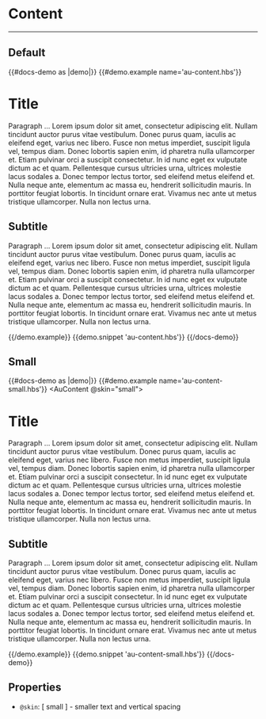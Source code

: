 # Content

---

## Default

{{#docs-demo as |demo|}}
  {{#demo.example name='au-content.hbs'}}
    <AuContent>
      <h1>
        Title
      </h1>
      <p>
        Paragraph ... Lorem ipsum dolor sit amet, consectetur adipiscing elit. Nullam tincidunt auctor purus vitae vestibulum. Donec purus quam, iaculis ac eleifend eget, varius nec libero. Fusce non metus imperdiet, suscipit ligula vel, tempus diam. Donec lobortis sapien enim, id pharetra nulla ullamcorper et. Etiam pulvinar orci a suscipit consectetur. In id nunc eget ex vulputate dictum ac et quam. Pellentesque cursus ultricies urna, ultrices molestie lacus sodales a. Donec tempor lectus tortor, sed eleifend metus eleifend et. Nulla neque ante, elementum ac massa eu, hendrerit sollicitudin mauris. In porttitor feugiat lobortis. In tincidunt ornare erat. Vivamus nec ante ut metus tristique ullamcorper. Nulla non lectus urna. 
      </p>
      <h2>
        Subtitle
      </h2>
      <p>
        Paragraph ... Lorem ipsum dolor sit amet, consectetur adipiscing elit. Nullam tincidunt auctor purus vitae vestibulum. Donec purus quam, iaculis ac eleifend eget, varius nec libero. Fusce non metus imperdiet, suscipit ligula vel, tempus diam. Donec lobortis sapien enim, id pharetra nulla ullamcorper et. Etiam pulvinar orci a suscipit consectetur. In id nunc eget ex vulputate dictum ac et quam. Pellentesque cursus ultricies urna, ultrices molestie lacus sodales a. Donec tempor lectus tortor, sed eleifend metus eleifend et. Nulla neque ante, elementum ac massa eu, hendrerit sollicitudin mauris. In porttitor feugiat lobortis. In tincidunt ornare erat. Vivamus nec ante ut metus tristique ullamcorper. Nulla non lectus urna. 
      </p>
    </AuContent>
  {{/demo.example}}
  {{demo.snippet 'au-content.hbs'}}
{{/docs-demo}}

## Small

{{#docs-demo as |demo|}}
  {{#demo.example name='au-content-small.hbs'}}
    <AuContent @skin="small">
      <h1>
        Title
      </h1>
      <p>
        Paragraph ... Lorem ipsum dolor sit amet, consectetur adipiscing elit. Nullam tincidunt auctor purus vitae vestibulum. Donec purus quam, iaculis ac eleifend eget, varius nec libero. Fusce non metus imperdiet, suscipit ligula vel, tempus diam. Donec lobortis sapien enim, id pharetra nulla ullamcorper et. Etiam pulvinar orci a suscipit consectetur. In id nunc eget ex vulputate dictum ac et quam. Pellentesque cursus ultricies urna, ultrices molestie lacus sodales a. Donec tempor lectus tortor, sed eleifend metus eleifend et. Nulla neque ante, elementum ac massa eu, hendrerit sollicitudin mauris. In porttitor feugiat lobortis. In tincidunt ornare erat. Vivamus nec ante ut metus tristique ullamcorper. Nulla non lectus urna. 
      </p>
      <h2>
        Subtitle
      </h2>
      <p>
        Paragraph ... Lorem ipsum dolor sit amet, consectetur adipiscing elit. Nullam tincidunt auctor purus vitae vestibulum. Donec purus quam, iaculis ac eleifend eget, varius nec libero. Fusce non metus imperdiet, suscipit ligula vel, tempus diam. Donec lobortis sapien enim, id pharetra nulla ullamcorper et. Etiam pulvinar orci a suscipit consectetur. In id nunc eget ex vulputate dictum ac et quam. Pellentesque cursus ultricies urna, ultrices molestie lacus sodales a. Donec tempor lectus tortor, sed eleifend metus eleifend et. Nulla neque ante, elementum ac massa eu, hendrerit sollicitudin mauris. In porttitor feugiat lobortis. In tincidunt ornare erat. Vivamus nec ante ut metus tristique ullamcorper. Nulla non lectus urna. 
      </p>
    </AuContent>
  {{/demo.example}}
  {{demo.snippet 'au-content-small.hbs'}}
{{/docs-demo}}

## Properties

- `@skin`: [ small ] - smaller text and vertical spacing
